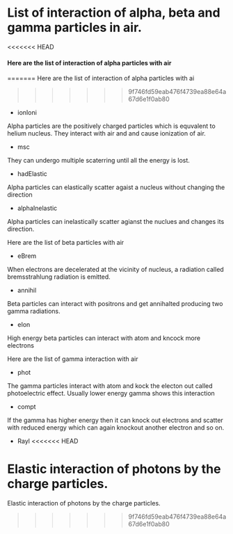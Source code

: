 # List of interaction of alpha, beta and gamma particles in air.
<<<<<<< HEAD
#### Here are the list of interaction of alpha particles with air
=======
 Here are the list of interaction of alpha particles with ai
>>>>>>> 9f746fd59eab476f4739ea88e64a67d6e1f0ab80
- ionIoni

Alpha particles are the positively charged particles which is equvalent to helium nucleus. They interact with air and and cause ionization of air.
- msc	

They can undergo multiple scaterring until all the energy is lost.
- hadElastic 

Alpha particles can elastically scatter agaist a nucleus without changing the direction
- alphaInelastic

Alpha particles can inelastically scatter agianst the nuclues and changes its direction.

 Here are the list of beta particles with air
- eBrem

When electrons are decelerated at the vicinity of nucleus, a radiation called bremsstrahlung radiation is emitted.
- annihil

Beta particles can interact with positrons and  get annihalted producing two gamma radiations.
- eIon

High energy beta particles can interact with atom and kncock more electrons


 Here are the list of gamma interaction with air

- phot 

The gamma particles interact with atom and kock the electon out called photoelectric effect. Usually lower energy gamma shows this interaction
- compt

If the gamma has higher energy then it can knock out electrons and scatter with reduced energy which can again knockout another electron and so on.
- Rayl
<<<<<<< HEAD

 Elastic interaction of photons by the charge particles.
=======
 Elastic interaction of photons by the charge particles.
>>>>>>> 9f746fd59eab476f4739ea88e64a67d6e1f0ab80
